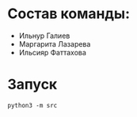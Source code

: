 # Состав команды:

- Ильнур Галиев
- Маргарита Лазарева
- Ильсияр Фаттахова


# Запуск

`python3 -m src`